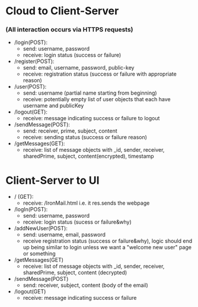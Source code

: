 # Cloud to Client-Server
### (All interaction occurs via HTTPS requests)
- /login(POST):
  - send: username, password
  - receive: login status (success or failure)
- /register(POST):
  - send: email, username, password, public-key
  - receive: registration status (success or failure with appropriate reason)
- /user(POST):
  - send: username (partial name starting from beginning)
  - receive: potentially empty list of user objects that each have username and publicKey
- /logout(GET):
  - receive: message indicating success or failure to logout
- /sendMessage(POST):
  - send: receiver, prime, subject, content
  - receive: sending status (success or failure reason)
- /getMessages(GET):
  - receive: list of message objects with \_id, sender, receiver, sharedPrime, subject, content(encrypted), timestamp

# Client-Server to UI
- / (GET):
  - receive: /IronMail.html  i.e. it res.sends the webpage
- /logIn(POST):
  - send: username, password
  - receive: login status (sucess or failure&why)
- /addNewUser(POST):
  - send: username, email, password
  - receive registration status (success or failure&why), logic should end up being similar to login unless we want a "welcome new user" page or something
- /getMessages(GET)
  - receive: list of message objects with \_id, sender, receiver, sharedPrime, subject, content (decrypted)
- /sendMessage(POST)
	- send: receiver, subject, content (body of the email)
- /logout(GET)
	- receive: message indicating success or failure
